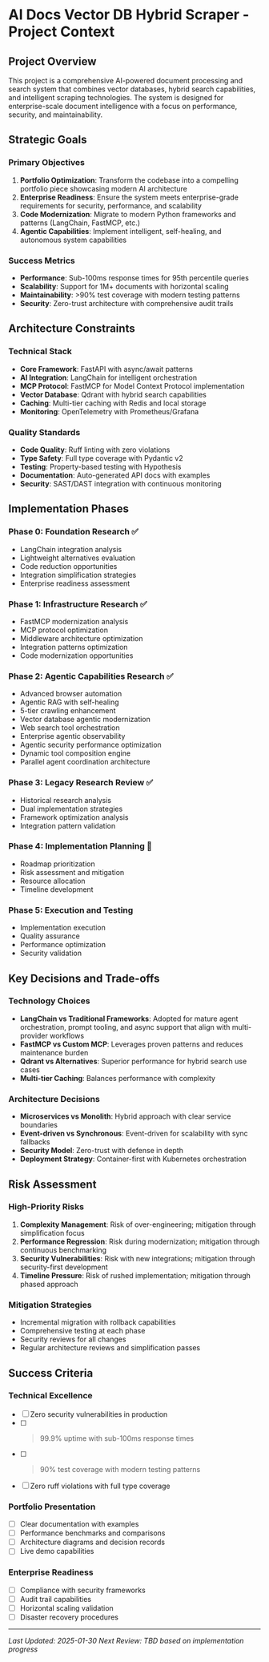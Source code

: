 # AI Docs Vector DB Hybrid Scraper - Project Context

## Project Overview

This project is a comprehensive AI-powered document processing and search system that combines vector databases, hybrid search capabilities, and intelligent scraping technologies. The system is designed for enterprise-scale document intelligence with a focus on performance, security, and maintainability.

## Strategic Goals

### Primary Objectives
1. **Portfolio Optimization**: Transform the codebase into a compelling portfolio piece showcasing modern AI architecture
2. **Enterprise Readiness**: Ensure the system meets enterprise-grade requirements for security, performance, and scalability
3. **Code Modernization**: Migrate to modern Python frameworks and patterns (LangChain, FastMCP, etc.)
4. **Agentic Capabilities**: Implement intelligent, self-healing, and autonomous system capabilities

### Success Metrics
- **Performance**: Sub-100ms response times for 95th percentile queries
- **Scalability**: Support for 1M+ documents with horizontal scaling
- **Maintainability**: >90% test coverage with modern testing patterns
- **Security**: Zero-trust architecture with comprehensive audit trails

## Architecture Constraints

### Technical Stack
- **Core Framework**: FastAPI with async/await patterns
- **AI Integration**: LangChain for intelligent orchestration
- **MCP Protocol**: FastMCP for Model Context Protocol implementation
- **Vector Database**: Qdrant with hybrid search capabilities
- **Caching**: Multi-tier caching with Redis and local storage
- **Monitoring**: OpenTelemetry with Prometheus/Grafana

### Quality Standards
- **Code Quality**: Ruff linting with zero violations
- **Type Safety**: Full type coverage with Pydantic v2
- **Testing**: Property-based testing with Hypothesis
- **Documentation**: Auto-generated API docs with examples
- **Security**: SAST/DAST integration with continuous monitoring

## Implementation Phases

### Phase 0: Foundation Research ✅
- LangChain integration analysis
- Lightweight alternatives evaluation
- Code reduction opportunities
- Integration simplification strategies
- Enterprise readiness assessment

### Phase 1: Infrastructure Research ✅
- FastMCP modernization analysis
- MCP protocol optimization
- Middleware architecture optimization
- Integration patterns optimization
- Code modernization opportunities

### Phase 2: Agentic Capabilities Research ✅
- Advanced browser automation
- Agentic RAG with self-healing
- 5-tier crawling enhancement
- Vector database agentic modernization
- Web search tool orchestration
- Enterprise agentic observability
- Agentic security performance optimization
- Dynamic tool composition engine
- Parallel agent coordination architecture

### Phase 3: Legacy Research Review ✅
- Historical research analysis
- Dual implementation strategies
- Framework optimization analysis
- Integration pattern validation

### Phase 4: Implementation Planning 🚀
- Roadmap prioritization
- Risk assessment and mitigation
- Resource allocation
- Timeline development

### Phase 5: Execution and Testing
- Implementation execution
- Quality assurance
- Performance optimization
- Security validation

## Key Decisions and Trade-offs

### Technology Choices
- **LangChain vs Traditional Frameworks**: Adopted for mature agent orchestration, prompt tooling, and async support that align with multi-provider workflows
- **FastMCP vs Custom MCP**: Leverages proven patterns and reduces maintenance burden
- **Qdrant vs Alternatives**: Superior performance for hybrid search use cases
- **Multi-tier Caching**: Balances performance with complexity

### Architecture Decisions
- **Microservices vs Monolith**: Hybrid approach with clear service boundaries
- **Event-driven vs Synchronous**: Event-driven for scalability with sync fallbacks
- **Security Model**: Zero-trust with defense in depth
- **Deployment Strategy**: Container-first with Kubernetes orchestration

## Risk Assessment

### High-Priority Risks
1. **Complexity Management**: Risk of over-engineering; mitigation through simplification focus
2. **Performance Regression**: Risk during modernization; mitigation through continuous benchmarking
3. **Security Vulnerabilities**: Risk with new integrations; mitigation through security-first development
4. **Timeline Pressure**: Risk of rushed implementation; mitigation through phased approach

### Mitigation Strategies
- Incremental migration with rollback capabilities
- Comprehensive testing at each phase
- Security reviews for all changes
- Regular architecture reviews and simplification passes

## Success Criteria

### Technical Excellence
- [ ] Zero security vulnerabilities in production
- [ ] >99.9% uptime with sub-100ms response times
- [ ] >90% test coverage with modern testing patterns
- [ ] Zero ruff violations with full type coverage

### Portfolio Presentation
- [ ] Clear documentation with examples
- [ ] Performance benchmarks and comparisons
- [ ] Architecture diagrams and decision records
- [ ] Live demo capabilities

### Enterprise Readiness
- [ ] Compliance with security frameworks
- [ ] Audit trail capabilities
- [ ] Horizontal scaling validation
- [ ] Disaster recovery procedures

---

*Last Updated: 2025-01-30*
*Next Review: TBD based on implementation progress*